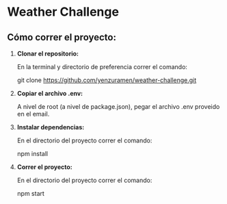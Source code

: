 # Weather Challenge 

## Cómo correr el proyecto: 

1. **Clonar el repositorio:**

   En la terminal y directorio de preferencia correr el comando:

   git clone https://github.com/yenzuramen/weather-challenge.git

2. **Copiar el archivo .env:**

   A nivel de root (a nivel de package.json), pegar el archivo .env proveido en el email.

3. **Instalar dependencias:**

   En el directorio del proyecto correr el comando:

   npm install

4. **Correr el proyecto:**

   En el directorio del proyecto correr el comando:

   npm start